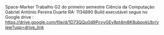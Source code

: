 Space-Marker
Trabalho G2 do primeiro semestre Ciência da Computação
Gabriel Antônio Pereira Duarte 
RA: 1134890
Build executável segue no Google drive : https://drive.google.com/file/d/1D73QQu0d9PcyyGEy8pt4m8K8ubpvkUbr/view?usp=drive_link
